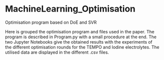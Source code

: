 # MachineLearning_Optimisation
Optimisation program based on DoE and SVR

Here is grouped the optimisation program and files used in the paper. 
The program is described in Program.py with a small procedure at the end.
The two Jupyter Notebooks give the obtained results with the experiments of the different optimisation rounds for the TEMPO and Iodine electrolytes. 
The utilised data are displayed in the different .csv files.
